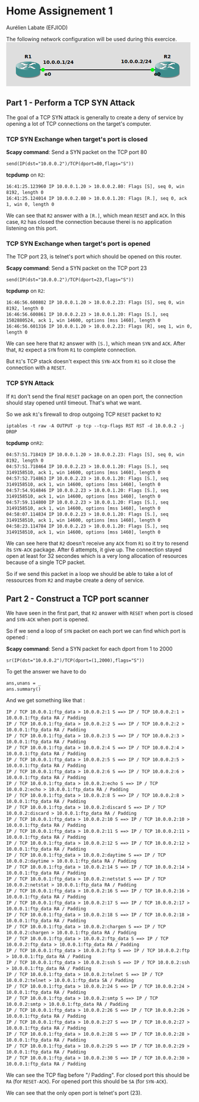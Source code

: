 Home Assignement 1
==================
Aurélien Labate (EFJIOD)

The following network configuration will be used during this exercice.
![Network](network.png)

Part 1 - Perform a TCP SYN Attack
---------------------------------
The goal of a TCP SYN attack is generally to create a deny of service by
opening a lot of TCP connections on the target's computer.

### TCP SYN Exchange when target's port is closed

**Scapy command**: Send a SYN packet on the TCP port 80
```
send(IP(dst="10.0.0.2")/TCP(dport=80,flags="S"))
```

**tcpdump** on `R2`:
```
16:41:25.123960 IP 10.0.0.1.20 > 10.0.0.2.80: Flags [S], seq 0, win 8192, length 0
16:41:25.124014 IP 10.0.0.2.80 > 10.0.0.1.20: Flags [R.], seq 0, ack 1, win 0, length 0
```

We can see that `R2` answer with a `[R.]`, which mean `RESET` and `ACK`.
In this case, `R2` has closed the connection because therei is no application listening on this port.

### TCP SYN Exchange when target's port is opened
The TCP port 23, is telnet's port which should be opened on this router.

**Scapy command**: Send a SYN packet on the TCP port 23
```
send(IP(dst="10.0.0.2")/TCP(dport=23,flags="S"))
```

**tcpdump** on `R2`:
```
16:46:56.600802 IP 10.0.0.1.20 > 10.0.0.2.23: Flags [S], seq 0, win 8192, length 0
16:46:56.600861 IP 10.0.0.2.23 > 10.0.0.1.20: Flags [S.], seq 1502880524, ack 1, win 14600, options [mss 1460], length 0
16:46:56.601316 IP 10.0.0.1.20 > 10.0.0.2.23: Flags [R], seq 1, win 0, length 0
```
We can see here that `R2` answer with `[S.]`, which mean `SYN` and `ACK`.
After that, `R2` expect a `SYN` from `R1` to complete connection.

But `R1`'s TCP stack doesn't expect this `SYN-ACK` from `R1` so it close the connection
with a `RESET`.

### TCP SYN Attack
If `R1` don't send the final `RESET` package on an open port, the connection
should stay opened until timeout. That's what we want.

So we ask `R1`'s firewall to drop outgoing TCP `RESET` packet to `R2`
```
iptables -t raw -A OUTPUT -p tcp --tcp-flags RST RST -d 10.0.0.2 -j DROP
```

**tcpdump** on`R2`:
```
04:57:51.718419 IP 10.0.0.1.20 > 10.0.0.2.23: Flags [S], seq 0, win 8192, length 0
04:57:51.718464 IP 10.0.0.2.23 > 10.0.0.1.20: Flags [S.], seq 3149158510, ack 1, win 14600, options [mss 1460], length 0
04:57:52.714863 IP 10.0.0.2.23 > 10.0.0.1.20: Flags [S.], seq 3149158510, ack 1, win 14600, options [mss 1460], length 0
04:57:54.914846 IP 10.0.0.2.23 > 10.0.0.1.20: Flags [S.], seq 3149158510, ack 1, win 14600, options [mss 1460], length 0
04:57:59.114800 IP 10.0.0.2.23 > 10.0.0.1.20: Flags [S.], seq 3149158510, ack 1, win 14600, options [mss 1460], length 0
04:58:07.114834 IP 10.0.0.2.23 > 10.0.0.1.20: Flags [S.], seq 3149158510, ack 1, win 14600, options [mss 1460], length 0
04:58:23.114784 IP 10.0.0.2.23 > 10.0.0.1.20: Flags [S.], seq 3149158510, ack 1, win 14600, options [mss 1460], length 0
```

We can see here that `R2` doesn't receive any `ACK` from `R1` so it try to
resend its `SYN-ACK` package. After 6 attempts, it give up.
The connection stayed open at least for 32 secondes which is a very long allocation
of resources because of a single TCP packet.

So if we send this packet in a loop we should be able to take a lot of ressources
from `R2` and maybe create a deny of service.


Part 2 - Construct a TCP port scanner
-------------------------------------
We have seen in the first part, that `R2` answer with `RESET` when port
is closed and `SYN-ACK` when port is opened.

So if we send a loop of `SYN` packet on each port we can find which port is opened :

**Scapy command**: Send a SYN packet for each dport from 1 to 2000
```
sr(IP(dst="10.0.0.2")/TCP(dport=(1,2000),flags="S"))
```
To get the answer we have to do
```
ans,unans = _
ans.summary()
```

And we get something like that :
```
IP / TCP 10.0.0.1:ftp_data > 10.0.0.2:1 S ==> IP / TCP 10.0.0.2:1 > 10.0.0.1:ftp_data RA / Padding
IP / TCP 10.0.0.1:ftp_data > 10.0.0.2:2 S ==> IP / TCP 10.0.0.2:2 > 10.0.0.1:ftp_data RA / Padding
IP / TCP 10.0.0.1:ftp_data > 10.0.0.2:3 S ==> IP / TCP 10.0.0.2:3 > 10.0.0.1:ftp_data RA / Padding
IP / TCP 10.0.0.1:ftp_data > 10.0.0.2:4 S ==> IP / TCP 10.0.0.2:4 > 10.0.0.1:ftp_data RA / Padding
IP / TCP 10.0.0.1:ftp_data > 10.0.0.2:5 S ==> IP / TCP 10.0.0.2:5 > 10.0.0.1:ftp_data RA / Padding
IP / TCP 10.0.0.1:ftp_data > 10.0.0.2:6 S ==> IP / TCP 10.0.0.2:6 > 10.0.0.1:ftp_data RA / Padding
IP / TCP 10.0.0.1:ftp_data > 10.0.0.2:echo S ==> IP / TCP 10.0.0.2:echo > 10.0.0.1:ftp_data RA / Padding
IP / TCP 10.0.0.1:ftp_data > 10.0.0.2:8 S ==> IP / TCP 10.0.0.2:8 > 10.0.0.1:ftp_data RA / Padding
IP / TCP 10.0.0.1:ftp_data > 10.0.0.2:discard S ==> IP / TCP 10.0.0.2:discard > 10.0.0.1:ftp_data RA / Padding
IP / TCP 10.0.0.1:ftp_data > 10.0.0.2:10 S ==> IP / TCP 10.0.0.2:10 > 10.0.0.1:ftp_data RA / Padding
IP / TCP 10.0.0.1:ftp_data > 10.0.0.2:11 S ==> IP / TCP 10.0.0.2:11 > 10.0.0.1:ftp_data RA / Padding
IP / TCP 10.0.0.1:ftp_data > 10.0.0.2:12 S ==> IP / TCP 10.0.0.2:12 > 10.0.0.1:ftp_data RA / Padding
IP / TCP 10.0.0.1:ftp_data > 10.0.0.2:daytime S ==> IP / TCP 10.0.0.2:daytime > 10.0.0.1:ftp_data RA / Padding
IP / TCP 10.0.0.1:ftp_data > 10.0.0.2:14 S ==> IP / TCP 10.0.0.2:14 > 10.0.0.1:ftp_data RA / Padding
IP / TCP 10.0.0.1:ftp_data > 10.0.0.2:netstat S ==> IP / TCP 10.0.0.2:netstat > 10.0.0.1:ftp_data RA / Padding
IP / TCP 10.0.0.1:ftp_data > 10.0.0.2:16 S ==> IP / TCP 10.0.0.2:16 > 10.0.0.1:ftp_data RA / Padding
IP / TCP 10.0.0.1:ftp_data > 10.0.0.2:17 S ==> IP / TCP 10.0.0.2:17 > 10.0.0.1:ftp_data RA / Padding
IP / TCP 10.0.0.1:ftp_data > 10.0.0.2:18 S ==> IP / TCP 10.0.0.2:18 > 10.0.0.1:ftp_data RA / Padding
IP / TCP 10.0.0.1:ftp_data > 10.0.0.2:chargen S ==> IP / TCP 10.0.0.2:chargen > 10.0.0.1:ftp_data RA / Padding
IP / TCP 10.0.0.1:ftp_data > 10.0.0.2:ftp_data S ==> IP / TCP 10.0.0.2:ftp_data > 10.0.0.1:ftp_data RA / Padding
IP / TCP 10.0.0.1:ftp_data > 10.0.0.2:ftp S ==> IP / TCP 10.0.0.2:ftp > 10.0.0.1:ftp_data RA / Padding
IP / TCP 10.0.0.1:ftp_data > 10.0.0.2:ssh S ==> IP / TCP 10.0.0.2:ssh > 10.0.0.1:ftp_data RA / Padding
IP / TCP 10.0.0.1:ftp_data > 10.0.0.2:telnet S ==> IP / TCP 10.0.0.2:telnet > 10.0.0.1:ftp_data SA / Padding
IP / TCP 10.0.0.1:ftp_data > 10.0.0.2:24 S ==> IP / TCP 10.0.0.2:24 > 10.0.0.1:ftp_data RA / Padding
IP / TCP 10.0.0.1:ftp_data > 10.0.0.2:smtp S ==> IP / TCP 10.0.0.2:smtp > 10.0.0.1:ftp_data RA / Padding
IP / TCP 10.0.0.1:ftp_data > 10.0.0.2:26 S ==> IP / TCP 10.0.0.2:26 > 10.0.0.1:ftp_data RA / Padding
IP / TCP 10.0.0.1:ftp_data > 10.0.0.2:27 S ==> IP / TCP 10.0.0.2:27 > 10.0.0.1:ftp_data RA / Padding
IP / TCP 10.0.0.1:ftp_data > 10.0.0.2:28 S ==> IP / TCP 10.0.0.2:28 > 10.0.0.1:ftp_data RA / Padding
IP / TCP 10.0.0.1:ftp_data > 10.0.0.2:29 S ==> IP / TCP 10.0.0.2:29 > 10.0.0.1:ftp_data RA / Padding
IP / TCP 10.0.0.1:ftp_data > 10.0.0.2:30 S ==> IP / TCP 10.0.0.2:30 > 10.0.0.1:ftp_data RA / Padding
```

We can see the TCP flag before "/ Padding". For closed port this should be `RA` (for `RESET-ACK`).
For opened port this should be `SA` (for `SYN-ACK`).

We can see that the only open port is telnet's port (23).
